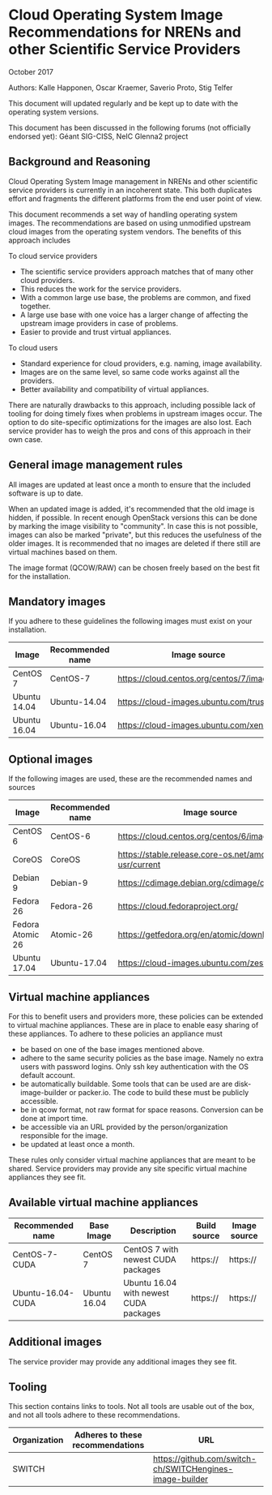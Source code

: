 # Cloud Operating System Image Recommendations for NRENs and other Scientific Service Providers

October 2017

Authors: Kalle Happonen, Oscar Kraemer, Saverio Proto, Stig Telfer

This document will updated regularly and be kept up to date with the operating system versions.

This document has been discussed in the following forums (not officially endorsed yet): Géant SIG-CISS, NeIC Glenna2 project  

## Background and Reasoning

Cloud Operating System Image management in NRENs and other scientific service providers is currently in an incoherent state. This both duplicates effort and fragments the different platforms from the end user point of view.

This document recommends a set way of handling operating system images. The recommendations are based on using unmodified upstream cloud images from the operating system vendors. The benefits of this approach includes

To cloud service providers

 * The scientific service providers approach matches that of many other cloud providers.
 * This reduces the work for the service providers.
 * With a common large use base, the problems are common, and fixed together.
 * A large use base with one voice has a larger change of affecting the upstream image providers in case of problems.
 * Easier to provide and trust virtual appliances.

To cloud users

 * Standard experience for cloud providers, e.g. naming, image availability.
 * Images are on the same level, so same code works against all the providers.
 * Better availability and compatibility of virtual appliances.

There are naturally drawbacks to this approach, including possible lack of tooling for doing timely fixes when problems in upstream images occur. The option to do site-specific optimizations for the images are also lost. Each service provider has to weigh the pros and cons of this approach in their own case.

## General image management rules

All images are updated at least once a month to ensure that the included software is up to date.

When an updated image is added, it's recommended that the old image is hidden, if possible. In recent enough OpenStack versions this can be done by marking the image visibility to "community". In case this is not possible, images can also be marked "private", but this reduces the usefulness of the older images. It is recommended that no images are deleted if there still are virtual machines based on them.

The image format (QCOW/RAW) can be chosen freely based on the best fit for the installation.

## Mandatory images
If you adhere to these guidelines the following images must exist on your installation.

Image | Recommended name | Image source
--- | --- | ---
CentOS 7  | CentOS-7 | https://cloud.centos.org/centos/7/images/
Ubuntu 14.04 | Ubuntu-14.04 | https://cloud-images.ubuntu.com/trusty/
Ubuntu 16.04 | Ubuntu-16.04 | https://cloud-images.ubuntu.com/xenial/

## Optional images
If the following images are used, these are the recommended names and sources

Image | Recommended name | Image source
--- | --- | ---
CentOS 6 | CentOS-6 | https://cloud.centos.org/centos/6/images/
CoreOS | CoreOS | https://stable.release.core-os.net/amd64-usr/current
Debian 9 | Debian-9 | https://cdimage.debian.org/cdimage/openstack/
Fedora 26 | Fedora-26 | https://cloud.fedoraproject.org/
Fedora Atomic 26 | Atomic-26 | https://getfedora.org/en/atomic/download/
Ubuntu 17.04 | Ubuntu-17.04 | https://cloud-images.ubuntu.com/zesty/

## Virtual machine appliances
For this to benefit users and providers more, these policies can be extended to virtual machine appliances. These are in place to enable easy sharing of these appliances. To adhere to these policies an appliance must

 * be based on one of the base images mentioned above.
 * adhere to the same security policies as the base image. Namely no extra users with password logins. Only ssh key authentication with the OS default account.
 * be automatically buildable. Some tools that can be used are are disk-image-builder or packer.io. The code to build these must be publicly accessible.
 * be in qcow format, not raw format for space reasons. Conversion can be done at import time.
 * be accessible via an URL provided by the person/organization responsible for the image.
 * be updated at least once a month.

These rules only consider virtual machine appliances that are meant to be shared. Service providers may provide any site specific virtual machine appliances they see fit.

## Available virtual machine appliances
Recommended name | Base Image | Description | Build source | Image source
--- | --- | --- | --- | --- 
CentOS-7-CUDA | CentOS 7 | CentOS 7 with newest CUDA packages | https:// | https://
Ubuntu-16.04-CUDA | Ubuntu 16.04 | Ubuntu 16.04 with newest CUDA packages | https:// | https://

## Additional images
The service provider may provide any additional images they see fit.

## Tooling
This section contains links to tools. Not all tools are usable out of the box, and not all tools adhere to these recommendations.

Organization | Adheres to these recommendations | URL
---|---|---
SWITCH | | https://github.com/switch-ch/SWITCHengines-image-builder

